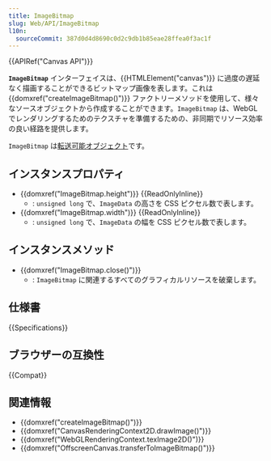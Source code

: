 ```yaml
---
title: ImageBitmap
slug: Web/API/ImageBitmap
l10n:
  sourceCommit: 387d0d4d8690c0d2c9db1b85eae28ffea0f3ac1f
---
```


{{APIRef("Canvas API")}}

**`ImageBitmap`** インターフェイスは、{{HTMLElement("canvas")}} に過度の遅延なく描画することができるビットマップ画像を表します。これは {{domxref("createImageBitmap()")}} ファクトリーメソッドを使用して、様々なソースオブジェクトから作成することができます。`ImageBitmap` は、WebGL でレンダリングするためのテクスチャを準備するための、非同期でリソース効率の良い経路を提供します。

`ImageBitmap` は[転送可能オブジェクト](/ja/docs/Web/API/Web_Workers_API/Transferable_objects)です。

## インスタンスプロパティ

- {{domxref("ImageBitmap.height")}} {{ReadOnlyInline}}
  - : `unsigned long` で、`ImageData` の高さを CSS ピクセル数で表します。
- {{domxref("ImageBitmap.width")}} {{ReadOnlyInline}}
  - : `unsigned long` で、`ImageData` の幅を CSS ピクセル数で表します。

## インスタンスメソッド

- {{domxref("ImageBitmap.close()")}}
  - : `ImageBitmap` に関連するすべてのグラフィカルリソースを破棄します。

## 仕様書

{{Specifications}}

## ブラウザーの互換性

{{Compat}}

## 関連情報

- {{domxref("createImageBitmap()")}}
- {{domxref("CanvasRenderingContext2D.drawImage()")}}
- {{domxref("WebGLRenderingContext.texImage2D()")}}
- {{domxref("OffscreenCanvas.transferToImageBitmap()")}}
